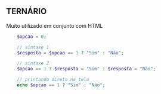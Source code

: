 ## TERNÁRIO
Muito utilizado em conjunto com HTML
```php
    $opcao = 0;

    // sintaxe 1
    $resposta = $opcao == 1 ? "Sim" : "Não";

    // sintaxe 2
    $opcao == 1 ? $resposta = "Sim" : $resposta = "Não";

    // printando direto na tela
    echo $opcao == 1 ? "Sim" : "Não";
    
```